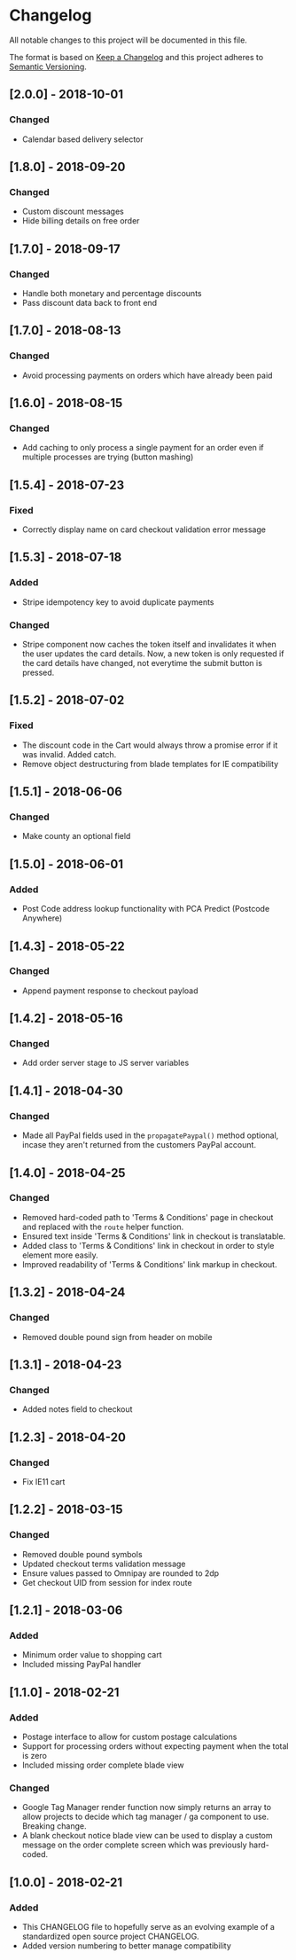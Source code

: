 # Changelog

All notable changes to this project will be documented in this file.

The format is based on [Keep a Changelog](http://keepachangelog.com/en/1.0.0/)
and this project adheres to [Semantic Versioning](http://semver.org/spec/v2.0.0.html).

## [2.0.0] - 2018-10-01

### Changed

- Calendar based delivery selector

## [1.8.0] - 2018-09-20

### Changed

- Custom discount messages
- Hide billing details on free order

## [1.7.0] - 2018-09-17

### Changed

- Handle both monetary and percentage discounts
- Pass discount data back to front end

## [1.7.0] - 2018-08-13

### Changed

- Avoid processing payments on orders which have already been paid

## [1.6.0] - 2018-08-15

### Changed

- Add caching to only process a single payment for an order even if multiple processes are trying (button mashing)

## [1.5.4] - 2018-07-23

### Fixed

- Correctly display name on card checkout validation error message

## [1.5.3] - 2018-07-18

### Added

- Stripe idempotency key to avoid duplicate payments

### Changed

- Stripe component now caches the token itself and invalidates it when the user updates the card details. Now, a new token is only requested if the card details have changed, not everytime the submit button is pressed.

## [1.5.2] - 2018-07-02

### Fixed

- The discount code in the Cart would always throw a promise error if it was invalid. Added catch.
- Remove object destructuring from blade templates for IE compatibility

## [1.5.1] - 2018-06-06

### Changed

- Make county an optional field

## [1.5.0] - 2018-06-01

### Added

- Post Code address lookup functionality with PCA Predict (Postcode Anywhere)

## [1.4.3] - 2018-05-22

### Changed

- Append payment response to checkout payload

## [1.4.2] - 2018-05-16

### Changed

- Add order server stage to JS server variables

## [1.4.1] - 2018-04-30

### Changed

- Made all PayPal fields used in the `propagatePaypal()` method optional, incase they aren't returned from the customers PayPal account.

## [1.4.0] - 2018-04-25

### Changed

- Removed hard-coded path to 'Terms & Conditions' page in checkout and replaced with the `route` helper function.
- Ensured text inside 'Terms & Conditions' link in checkout is translatable.
- Added class to 'Terms & Conditions' link in checkout in order to style element more easily.
- Improved readability of 'Terms & Conditions' link markup in checkout.

## [1.3.2] - 2018-04-24

### Changed

- Removed double pound sign from header on mobile

## [1.3.1] - 2018-04-23

### Changed

- Added notes field to checkout

## [1.2.3] - 2018-04-20

### Changed

- Fix IE11 cart

## [1.2.2] - 2018-03-15

### Changed

- Removed double pound symbols
- Updated checkout terms validation message
- Ensure values passed to Omnipay are rounded to 2dp
- Get checkout UID from session for index route

## [1.2.1] - 2018-03-06

### Added

- Minimum order value to shopping cart
- Included missing PayPal handler

## [1.1.0] - 2018-02-21

### Added

- Postage interface to allow for custom postage calculations
- Support for processing orders without expecting payment when the total is zero
- Included missing order complete blade view

### Changed

- Google Tag Manager render function now simply returns an array to allow projects to decide which tag manager / ga component to use. Breaking change.
- A blank checkout notice blade view can be used to display a custom message on the order complete screen which was previously hard-coded.

## [1.0.0] - 2018-02-21

### Added

- This CHANGELOG file to hopefully serve as an evolving example of a
  standardized open source project CHANGELOG.
- Added version numbering to better manage compatibility
